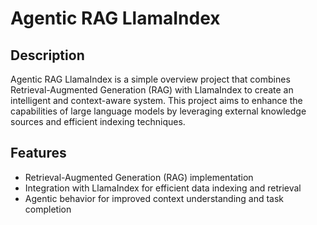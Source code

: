 # Agentic RAG LlamaIndex

## Description

Agentic RAG LlamaIndex is a simple overview project that combines Retrieval-Augmented Generation (RAG) with LlamaIndex to create an intelligent and context-aware system. This project aims to enhance the capabilities of large language models by leveraging external knowledge sources and efficient indexing techniques.

## Features

- Retrieval-Augmented Generation (RAG) implementation
- Integration with LlamaIndex for efficient data indexing and retrieval
- Agentic behavior for improved context understanding and task completion

